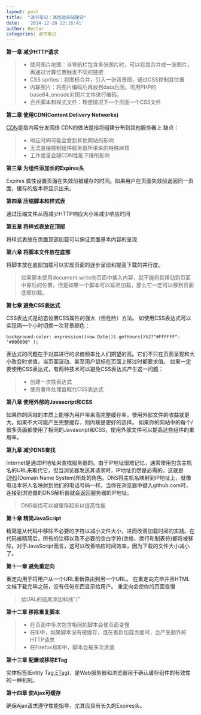 ```yaml
---
layout: post
title:  "读书笔记：高性能网站建设"
date:   '2014-12-28 22:16:41'
author: Hector
categories: 读书笔记
---
```


**第一章  减少HTTP请求**

>* 使用图片地图：当导航栏包含多张图片时，可以将其合并成一张图片，再通过计算位置触发不同的链接
>* CSS sprites：将图标合并，引入一张背景图，通过CSS控制其位置
>* 内联图片：将图片编码后再放到data后面。可用PHP的base64_encode对图片文件进行编码。
>* 合并脚本和样式文件：理想情况下一个页面一个CSS文件

<!--more-->

**第二章  使用CDN(Content Delivery Networks)**

[CDN][1]是指内容分发网络
CDN的做法是指将组建分布到其他服务器上
缺点：

> * 响应时间可能会受到其他网站的影响
> * 无法直接控制组件服务器所带来的特殊麻烦
> * 工作度量会随CDN性能下降所影响

**第三章    为组件添加长的Expires头**

Expires 属性设置页面在失效前被缓存的时间。如果用户在页面失效前返回同一页面，缓存的版本将显示出来。

**第四章  压缩脚本和样式表**

通过压缩文件从而减少HTTP响应大小来减少响应时间

**第五章  将样式表放在顶部**

将样式表放在页面顶部加载可以保证页面基本内容的呈现

**第六章  将脚本文件放在底部**

将脚本放在底部加载可以实现页面的逐步呈现和提高下载的并行度。

> 如果脚本使用document.write向页面中插入内容，就不能将其移动到页面中靠后的位置。但是如果一个脚本可以延迟加载，那么它一定可以移到页面底部加载。

**第七章  避免CSS表达式**

CSS表达式是动态设置CSS属性的强大（但危险）方法。
如使用CSS表达式可以实现隔一个小时切换一次背景颜色：

    background-color: expression((new Date()).getHours()%2?"#FFFFFF": "#000000" );

表达式的问题在于对其进行的求值频率比人们期望的高。它们不只在页面呈现和大小改变时求值，当页面滚动、甚至用户鼠标在页面上移过时都要求值。
如果一定要使用CSS表达式，有两种技术可以避免CSS表达式产生这一问题：
> * 创建一次性表达式
> * 使用事件处理器取代CSS表达式

**第八章  使用外部的Javascript和CSS**

如果你的网站的本质上能够为用户带来高完整缓存率，使用外部文件的收益就更大。如果不大可能产生完整缓存，则内联是更好的选择。
如果你的网站中的每个/很多页面都使用了相同的Javascript和CSS，使用外部文件可以提高这些组件的重用率。

**第九章  减少DNS查找**

Internet是通过IP地址来查找服务器的。由于IP地址很难记忆，通常使用包含主机名的URL来取代它，但当浏览器发送其请求时，IP地址仍然是必需的。这就是[DNS][2](Domain Name System)所处的角色。DNS将主机名映射到IP地址上，就像电话本将人名映射到他们的电话号码一样。当你在浏览器中键入github.com时，连接到浏览器的DNS解析器就会返回服务器的IP地址。

> DNS查找可以被缓存起来以提高性能

**第十章  精简JavaScript**

精简是从代码中移除不必要的字符以减小文件大小，进而改善加载时间的实践。在代码被精简后，所有的注释以及不必要的空白字符(空格、换行和制表符)都将被移除。对于JavaScript而言，这可以改善响应时间效率，因为下载的文件大小减小了。

**第十一章  避免重定向**

重定向用于将用户从一个URL重新路由到另一个URL。
在重定向完毕并且HTML文档下载完毕之前，没有任何东西显示给用户。
重定向会使你的页面变慢

> 给URL的结尾添加斜线"/"

**第十二章  移除重复脚本**

> * 在页面中多次包含相同的脚本会使页面变慢
> * 在IE中，如果脚本没有被缓存，或在重新加载页面时，会产生额外的HTTP请求
> * 在Firefox和IE中，脚本会被多次求值

**第十三章 配置或移除ETag**

实体标签(Entity Tag,[ETag][3])，是Web服务器和浏览器用于确认缓存组件的有效性的一种机制。

**第十四章  使Ajax可缓存**

确保Ajax请求遵守性能指导，尤其应具有长久的Expires头。

  [1]: http://zh.wikipedia.org/zh-cn/%E5%85%A7%E5%AE%B9%E5%82%B3%E9%81%9E%E7%B6%B2%E8%B7%AF
  [2]: http://zh.wikipedia.org/zh/%E5%9F%9F%E5%90%8D%E7%B3%BB%E7%BB%9F
  [3]: http://zh.wikipedia.org/zh-cn/HTTP_ETag